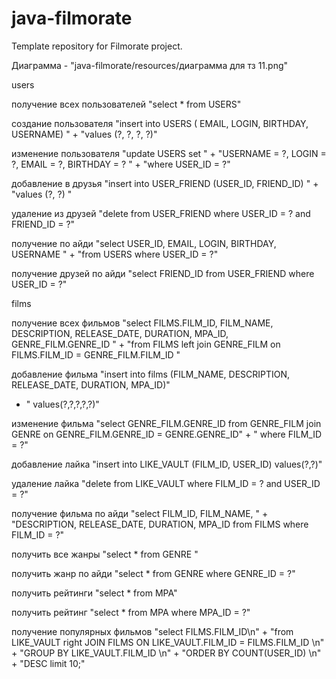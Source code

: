 # java-filmorate
Template repository for Filmorate project.

Диаграмма - "java-filmorate/resources/диаграмма для тз 11.png"

users

получение всех пользователей
"select * from USERS"

создание пользователя
"insert into USERS ( EMAIL, LOGIN, BIRTHDAY, USERNAME) " +
"values (?, ?, ?, ?)"

изменение пользователя
"update USERS set " +
"USERNAME = ?, LOGIN = ?, EMAIL = ?, BIRTHDAY = ?  " +
"where USER_ID = ?"

добавление в друзья
"insert into USER_FRIEND (USER_ID, FRIEND_ID) " +
"values (?, ?) "

удаление из друзей
"delete from USER_FRIEND where USER_ID = ? and FRIEND_ID = ?"

получение по айди
"select USER_ID, EMAIL, LOGIN, BIRTHDAY, USERNAME " +
"from USERS where USER_ID = ?"

получение друзей по айди
"select FRIEND_ID from USER_FRIEND where USER_ID = ?"


films

получение всех фильмов
"select FILMS.FILM_ID, FILM_NAME, DESCRIPTION, RELEASE_DATE, DURATION, MPA_ID, GENRE_FILM.GENRE_ID " +
"from FILMS left join GENRE_FILM on FILMS.FILM_ID = GENRE_FILM.FILM_ID "

добавление фильма
"insert into films (FILM_NAME, DESCRIPTION, RELEASE_DATE, DURATION, MPA_ID)"
+ " values(?,?,?,?,?)"

изменение фильма
"select GENRE_FILM.GENRE_ID from GENRE_FILM join GENRE on GENRE_FILM.GENRE_ID = GENRE.GENRE_ID" +
" where FILM_ID = ?"

добавление лайка
"insert into LIKE_VAULT (FILM_ID, USER_ID) values(?,?)"

удаление лайка
"delete from LIKE_VAULT where FILM_ID = ? and USER_ID = ?"

получение фильма по айди
"select FILM_ID, FILM_NAME, " +
"DESCRIPTION, RELEASE_DATE, DURATION, MPA_ID from FILMS where FILM_ID = ?"

получить все жанры
"select * from GENRE "

получить жанр по айди
"select * from GENRE where GENRE_ID = ?"

получить рейтинги
"select * from MPA"

получить рейтинг
"select * from MPA where MPA_ID = ?"

получение популярных фильмов
"select FILMS.FILM_ID\n" +
"from LIKE_VAULT right JOIN FILMS ON LIKE_VAULT.FILM_ID = FILMS.FILM_ID  \n" +
"GROUP BY LIKE_VAULT.FILM_ID  \n" +
"ORDER BY COUNT(USER_ID) \n" +
"DESC limit 10;"

